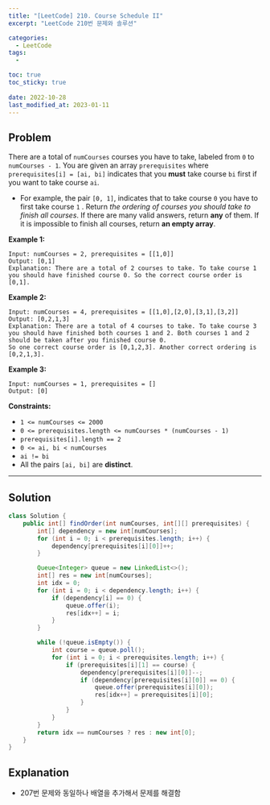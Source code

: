 ```yaml
---
title: "[LeetCode] 210. Course Schedule II"
excerpt: "LeetCode 210번 문제와 솔루션"

categories:
  - LeetCode
tags:
  - 

toc: true
toc_sticky: true
 
date: 2022-10-28
last_modified_at: 2023-01-11
---
```

## **Problem**
There are a total of `numCourses` courses you have to take, labeled from `0` to `numCourses - 1`. You are given an array `prerequisites` where `prerequisites[i] = [ai, bi]` indicates that you **must** take course `bi` first if you want to take course `ai`.

- For example, the pair `[0, 1]`, indicates that to take course `0` you have to first take course `1`
.
Return *the ordering of courses you should take to finish all courses*. If there are many valid answers, return **any** of them. If it is impossible to finish all courses, return **an empty array**.

**Example 1:**
```
Input: numCourses = 2, prerequisites = [[1,0]]
Output: [0,1]
Explanation: There are a total of 2 courses to take. To take course 1 you should have finished course 0. So the correct course order is [0,1].
```
**Example 2:**
```
Input: numCourses = 4, prerequisites = [[1,0],[2,0],[3,1],[3,2]]
Output: [0,2,1,3]
Explanation: There are a total of 4 courses to take. To take course 3 you should have finished both courses 1 and 2. Both courses 1 and 2 should be taken after you finished course 0.
So one correct course order is [0,1,2,3]. Another correct ordering is [0,2,1,3].
```
**Example 3:**
```
Input: numCourses = 1, prerequisites = []
Output: [0]
```
**Constraints:**
- `1 <= numCourses <= 2000`
- `0 <= prerequisites.length <= numCourses * (numCourses - 1)`
- `prerequisites[i].length == 2`
- `0 <= ai, bi < numCourses`
- `ai != bi`
- All the pairs `[ai, bi]` are **distinct**.

---
## **Solution**
```java
class Solution {
    public int[] findOrder(int numCourses, int[][] prerequisites) {
        int[] dependency = new int[numCourses];
        for (int i = 0; i < prerequisites.length; i++) {
            dependency[prerequisites[i][0]]++;
        }

        Queue<Integer> queue = new LinkedList<>();
        int[] res = new int[numCourses];
        int idx = 0;
        for (int i = 0; i < dependency.length; i++) {
            if (dependency[i] == 0) {
                queue.offer(i);
                res[idx++] = i;
            }
        }

        while (!queue.isEmpty()) {
            int course = queue.poll();
            for (int i = 0; i < prerequisites.length; i++) {
                if (prerequisites[i][1] == course) {
                    dependency[prerequisites[i][0]]--;
                    if (dependency[prerequisites[i][0]] == 0) {
                        queue.offer(prerequisites[i][0]);
                        res[idx++] = prerequisites[i][0];
                    }
                }
            }
        }
        return idx == numCourses ? res : new int[0];
    }
}
```
## **Explanation**
- 207번 문제와 동일하나 배열을 추가해서 문제를 해결함
<!-- ```java

```
- 
```java

``` -->